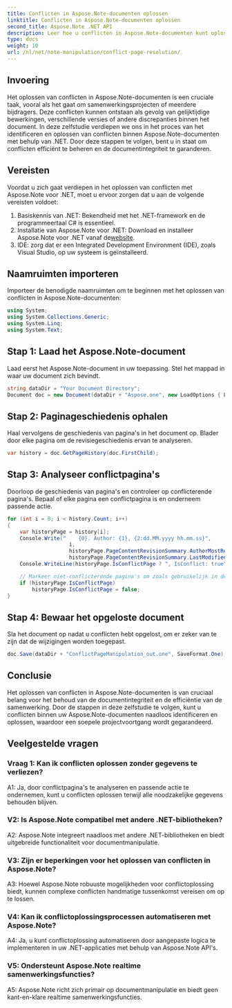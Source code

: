 ```yaml
---
title: Conflicten in Aspose.Note-documenten oplossen
linktitle: Conflicten in Aspose.Note-documenten oplossen
second_title: Aspose.Note .NET API
description: Leer hoe u conflicten in Aspose.Note-documenten kunt oplossen met behulp van .NET. Stap-voor-stap handleiding voor efficiënte conflictoplossing.
type: docs
weight: 10
url: /nl/net/note-manipulation/conflict-page-resolution/
---
```

## Invoering

Het oplossen van conflicten in Aspose.Note-documenten is een cruciale taak, vooral als het gaat om samenwerkingsprojecten of meerdere bijdragers. Deze conflicten kunnen ontstaan als gevolg van gelijktijdige bewerkingen, verschillende versies of andere discrepanties binnen het document. In deze zelfstudie verdiepen we ons in het proces van het identificeren en oplossen van conflicten binnen Aspose.Note-documenten met behulp van .NET. Door deze stappen te volgen, bent u in staat om conflicten efficiënt te beheren en de documentintegriteit te garanderen.

## Vereisten

Voordat u zich gaat verdiepen in het oplossen van conflicten met Aspose.Note voor .NET, moet u ervoor zorgen dat u aan de volgende vereisten voldoet:

1. Basiskennis van .NET: Bekendheid met het .NET-framework en de programmeertaal C# is essentieel.
2.  Installatie van Aspose.Note voor .NET: Download en installeer Aspose.Note voor .NET vanaf de[website](https://releases.aspose.com/note/net/).
3. IDE: zorg dat er een Integrated Development Environment (IDE), zoals Visual Studio, op uw systeem is geïnstalleerd.

## Naamruimten importeren

Importeer de benodigde naamruimten om te beginnen met het oplossen van conflicten in Aspose.Note-documenten:

```csharp
using System;
using System.Collections.Generic;
using System.Linq;
using System.Text;
```

## Stap 1: Laad het Aspose.Note-document

Laad eerst het Aspose.Note-document in uw toepassing. Stel het mappad in waar uw document zich bevindt.

```csharp
string dataDir = "Your Document Directory";
Document doc = new Document(dataDir + "Aspose.one", new LoadOptions { LoadHistory = true });
```

## Stap 2: Paginageschiedenis ophalen

Haal vervolgens de geschiedenis van pagina's in het document op. Blader door elke pagina om de revisiegeschiedenis ervan te analyseren.

```csharp
var history = doc.GetPageHistory(doc.FirstChild);
```

## Stap 3: Analyseer conflictpagina's

Doorloop de geschiedenis van pagina's en controleer op conflicterende pagina's. Bepaal of elke pagina een conflictpagina is en onderneem passende actie.

```csharp
for (int i = 0; i < history.Count; i++)
{
    var historyPage = history[i];
    Console.Write("    {0}. Author: {1}, {2:dd.MM.yyyy hh.mm.ss}",
                    i,
                    historyPage.PageContentRevisionSummary.AuthorMostRecent,
                    historyPage.PageContentRevisionSummary.LastModifiedTime);
    Console.WriteLine(historyPage.IsConflictPage ? ", IsConflict: true" : string.Empty);

    // Markeer niet-conflicterende pagina's om zoals gebruikelijk in de geschiedenis te worden opgeslagen
    if (historyPage.IsConflictPage)
        historyPage.IsConflictPage = false;
}
```

## Stap 4: Bewaar het opgeloste document

Sla het document op nadat u conflicten hebt opgelost, om er zeker van te zijn dat de wijzigingen worden toegepast.

```csharp
doc.Save(dataDir + "ConflictPageManipulation_out.one", SaveFormat.One);
```

## Conclusie

Het oplossen van conflicten in Aspose.Note-documenten is van cruciaal belang voor het behoud van de documentintegriteit en de efficiëntie van de samenwerking. Door de stappen in deze zelfstudie te volgen, kunt u conflicten binnen uw Aspose.Note-documenten naadloos identificeren en oplossen, waardoor een soepele projectvoortgang wordt gegarandeerd.

## Veelgestelde vragen

### Vraag 1: Kan ik conflicten oplossen zonder gegevens te verliezen?

A1: Ja, door conflictpagina's te analyseren en passende actie te ondernemen, kunt u conflicten oplossen terwijl alle noodzakelijke gegevens behouden blijven.

### V2: Is Aspose.Note compatibel met andere .NET-bibliotheken?

A2: Aspose.Note integreert naadloos met andere .NET-bibliotheken en biedt uitgebreide functionaliteit voor documentmanipulatie.

### V3: Zijn er beperkingen voor het oplossen van conflicten in Aspose.Note?

A3: Hoewel Aspose.Note robuuste mogelijkheden voor conflictoplossing biedt, kunnen complexe conflicten handmatige tussenkomst vereisen om op te lossen.

### V4: Kan ik conflictoplossingsprocessen automatiseren met Aspose.Note?

A4: Ja, u kunt conflictoplossing automatiseren door aangepaste logica te implementeren in uw .NET-applicaties met behulp van Aspose.Note API's.

### V5: Ondersteunt Aspose.Note realtime samenwerkingsfuncties?

A5: Aspose.Note richt zich primair op documentmanipulatie en biedt geen kant-en-klare realtime samenwerkingsfuncties.